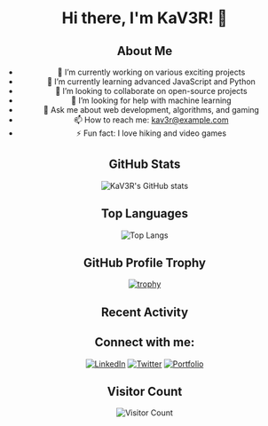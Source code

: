 <div align="center">
  <h1>Hi there, I'm KaV3R! 👋</h1>

  ## About Me

  - 🔭 I’m currently working on various exciting projects
  - 🌱 I’m currently learning advanced JavaScript and Python
  - 👯 I’m looking to collaborate on open-source projects
  - 🤔 I’m looking for help with machine learning
  - 💬 Ask me about web development, algorithms, and gaming
  - 📫 How to reach me: kav3r@example.com
  - ⚡ Fun fact: I love hiking and video games

  ## GitHub Stats

  ![KaV3R's GitHub stats](https://github-readme-stats.vercel.app/api?username=KaV3R&show_icons=true&theme=radical)

  ## Top Languages

  ![Top Langs](https://github-readme-stats.vercel.app/api/top-langs/?username=KaV3R&layout=compact&theme=radical)

  ## GitHub Profile Trophy

  [![trophy](https://github-profile-trophy.vercel.app/?username=KaV3R&theme=onedark)](https://github.com/ryo-ma/github-profile-trophy)

  ## Recent Activity

  <!--START_SECTION:activity-->
  <!--END_SECTION:activity-->

  ## Connect with me:

  [![LinkedIn](https://img.shields.io/badge/-LinkedIn-blue?style=flat&logo=Linkedin&logoColor=white)](https://www.linkedin.com/in/your-linkedin-profile)
  [![Twitter](https://img.shields.io/badge/-Twitter-blue?style=flat&logo=Twitter&logoColor=white)](https://twitter.com/your-twitter-handle)
  [![Portfolio](https://img.shields.io/badge/-Portfolio-blue?style=flat&logo=google-chrome&logoColor=white)](https://your-portfolio.com)

  ## Visitor Count

  ![Visitor Count](https://profile-counter.glitch.me/KaV3R/count.svg)
</div>
